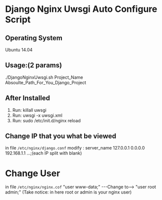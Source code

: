 # Django Nginx Uwsgi Auto Configure Script

## Operating System
Ubuntu 14.04

## Usage:(2 params)
./DjangoNginxUwsgi.sh Project_Name Absoulte_Path_For_You_Django_Project

## After Installed
1. Run: killall uwsgi
2. Run: uwsgi -x uwsgi.xml
3. Run: sudo /etc/init.d/nginx reload

## Change IP that you what be viewed
in file `/etc/nginx/django.conf`
modify : server_name 127.0.0.1 0.0.0.0 192.168.1.1 ...;(each IP split with blank)

# Change User
in file `/etc/nginx/nginx.cof`
"user www-data;"  ---Change to--> "user root admin;"
(Take notice: in here root or admin is your nginx user)
